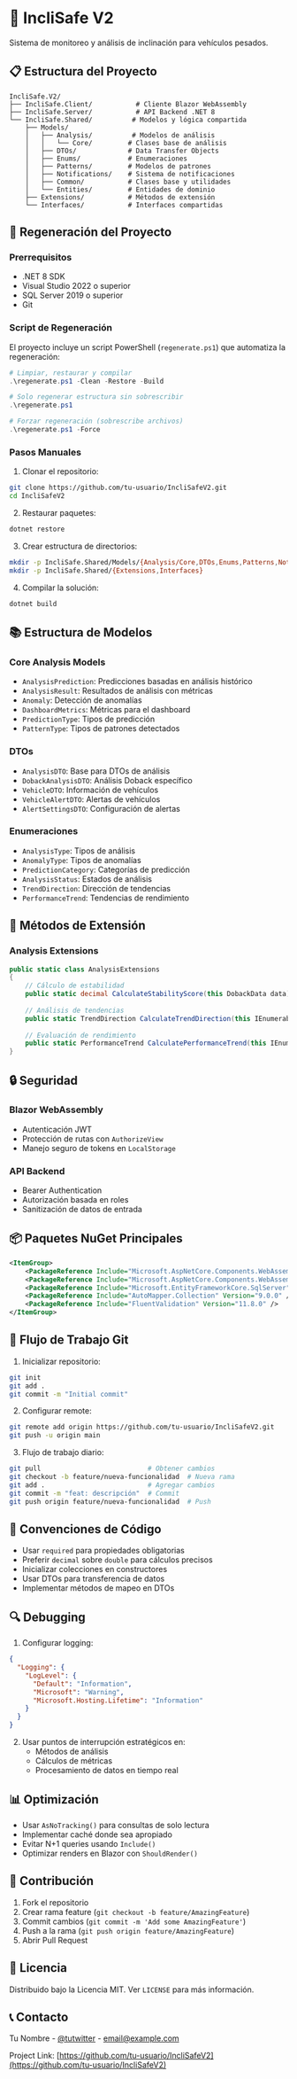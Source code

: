 # 🚀 IncliSafe V2

Sistema de monitoreo y análisis de inclinación para vehículos pesados.

## 📋 Estructura del Proyecto

```
IncliSafe.V2/
├── IncliSafe.Client/           # Cliente Blazor WebAssembly
├── IncliSafe.Server/           # API Backend .NET 8
└── IncliSafe.Shared/          # Modelos y lógica compartida
    ├── Models/
    │   ├── Analysis/          # Modelos de análisis
    │   │   └── Core/         # Clases base de análisis
    │   ├── DTOs/             # Data Transfer Objects
    │   ├── Enums/            # Enumeraciones
    │   ├── Patterns/         # Modelos de patrones
    │   ├── Notifications/    # Sistema de notificaciones
    │   ├── Common/           # Clases base y utilidades
    │   └── Entities/         # Entidades de dominio
    ├── Extensions/           # Métodos de extensión
    └── Interfaces/           # Interfaces compartidas
```

## 🔧 Regeneración del Proyecto

### Prerrequisitos

- .NET 8 SDK
- Visual Studio 2022 o superior
- SQL Server 2019 o superior
- Git

### Script de Regeneración

El proyecto incluye un script PowerShell (`regenerate.ps1`) que automatiza la regeneración:

```powershell
# Limpiar, restaurar y compilar
.\regenerate.ps1 -Clean -Restore -Build

# Solo regenerar estructura sin sobrescribir
.\regenerate.ps1

# Forzar regeneración (sobrescribe archivos)
.\regenerate.ps1 -Force
```

### Pasos Manuales

1. Clonar el repositorio:
```bash
git clone https://github.com/tu-usuario/IncliSafeV2.git
cd IncliSafeV2
```

2. Restaurar paquetes:
```bash
dotnet restore
```

3. Crear estructura de directorios:
```bash
mkdir -p IncliSafe.Shared/Models/{Analysis/Core,DTOs,Enums,Patterns,Notifications,Common,Entities}
mkdir -p IncliSafe.Shared/{Extensions,Interfaces}
```

4. Compilar la solución:
```bash
dotnet build
```

## 📚 Estructura de Modelos

### Core Analysis Models

- `AnalysisPrediction`: Predicciones basadas en análisis histórico
- `AnalysisResult`: Resultados de análisis con métricas
- `Anomaly`: Detección de anomalías
- `DashboardMetrics`: Métricas para el dashboard
- `PredictionType`: Tipos de predicción
- `PatternType`: Tipos de patrones detectados

### DTOs

- `AnalysisDTO`: Base para DTOs de análisis
- `DobackAnalysisDTO`: Análisis Doback específico
- `VehicleDTO`: Información de vehículos
- `VehicleAlertDTO`: Alertas de vehículos
- `AlertSettingsDTO`: Configuración de alertas

### Enumeraciones

- `AnalysisType`: Tipos de análisis
- `AnomalyType`: Tipos de anomalías
- `PredictionCategory`: Categorías de predicción
- `AnalysisStatus`: Estados de análisis
- `TrendDirection`: Dirección de tendencias
- `PerformanceTrend`: Tendencias de rendimiento

## 🔄 Métodos de Extensión

### Analysis Extensions

```csharp
public static class AnalysisExtensions
{
    // Cálculo de estabilidad
    public static decimal CalculateStabilityScore(this DobackData data);
    
    // Análisis de tendencias
    public static TrendDirection CalculateTrendDirection(this IEnumerable<decimal> values);
    
    // Evaluación de rendimiento
    public static PerformanceTrend CalculatePerformanceTrend(this IEnumerable<decimal> scores);
}
```

## 🔒 Seguridad

### Blazor WebAssembly
- Autenticación JWT
- Protección de rutas con `AuthorizeView`
- Manejo seguro de tokens en `LocalStorage`

### API Backend
- Bearer Authentication
- Autorización basada en roles
- Sanitización de datos de entrada

## 📦 Paquetes NuGet Principales

```xml
<ItemGroup>
    <PackageReference Include="Microsoft.AspNetCore.Components.WebAssembly" Version="8.0.0" />
    <PackageReference Include="Microsoft.AspNetCore.Components.WebAssembly.Authentication" Version="8.0.0" />
    <PackageReference Include="Microsoft.EntityFrameworkCore.SqlServer" Version="8.0.0" />
    <PackageReference Include="AutoMapper.Collection" Version="9.0.0" />
    <PackageReference Include="FluentValidation" Version="11.8.0" />
</ItemGroup>
```

## 🚀 Flujo de Trabajo Git

1. Inicializar repositorio:
```bash
git init
git add .
git commit -m "Initial commit"
```

2. Configurar remote:
```bash
git remote add origin https://github.com/tu-usuario/IncliSafeV2.git
git push -u origin main
```

3. Flujo de trabajo diario:
```bash
git pull                           # Obtener cambios
git checkout -b feature/nueva-funcionalidad  # Nueva rama
git add .                          # Agregar cambios
git commit -m "feat: descripción"  # Commit
git push origin feature/nueva-funcionalidad  # Push
```

## 📝 Convenciones de Código

- Usar `required` para propiedades obligatorias
- Preferir `decimal` sobre `double` para cálculos precisos
- Inicializar colecciones en constructores
- Usar DTOs para transferencia de datos
- Implementar métodos de mapeo en DTOs

## 🔍 Debugging

1. Configurar logging:
```json
{
  "Logging": {
    "LogLevel": {
      "Default": "Information",
      "Microsoft": "Warning",
      "Microsoft.Hosting.Lifetime": "Information"
    }
  }
}
```

2. Usar puntos de interrupción estratégicos en:
   - Métodos de análisis
   - Cálculos de métricas
   - Procesamiento de datos en tiempo real

## 📊 Optimización

- Usar `AsNoTracking()` para consultas de solo lectura
- Implementar caché donde sea apropiado
- Evitar N+1 queries usando `Include()`
- Optimizar renders en Blazor con `ShouldRender()`

## 🤝 Contribución

1. Fork el repositorio
2. Crear rama feature (`git checkout -b feature/AmazingFeature`)
3. Commit cambios (`git commit -m 'Add some AmazingFeature'`)
4. Push a la rama (`git push origin feature/AmazingFeature`)
5. Abrir Pull Request

## 📄 Licencia

Distribuido bajo la Licencia MIT. Ver `LICENSE` para más información.

## 📞 Contacto

Tu Nombre - [@tutwitter](https://twitter.com/tutwitter) - email@example.com

Project Link: [https://github.com/tu-usuario/IncliSafeV2](https://github.com/tu-usuario/IncliSafeV2)